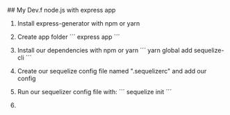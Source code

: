 ## My Dev.f node.js with express app

1. Install express-generator with npm or yarn
2. Create app folder
´´´
express app 
´´´
3. Install our dependencies with npm or yarn 
´´´
yarn global add sequelize-cli
´´´
4. Create our sequelize config file named ".sequelizerc" and add our config

5. Run our sequelizer config file with:
´´´
sequelize init
´´´

6.